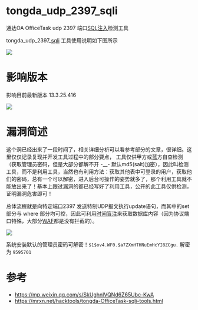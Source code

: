 # tongda_udp_2397_sqli

通达OA OfficeTask udp 2397 端口[SQL注入](https://mrxn.net/tag/SQL%E6%B3%A8%E5%85%A5)检测工具

tongda_udp_2397_[sqli](https://mrxn.net/tag/SQL%E6%B3%A8%E5%85%A5) 工具使用说明如下图所示

![](https://img.mrxn.net/539085aec47a4ad6930c1ca2a3b7f2fa.webp)

# 影响版本

影响目前最新版本 13.3.25.416

![](https://img.mrxn.net/4a0ff497b04e4c01a38d943b847bef28.webp)

# 漏洞简述

这个洞已经出来了一段时间了，相关详细分析可以看参考部分的文章，很详细。这里仅仅记录复现并开发工具过程中的部分要点，
工具仅供甲方或蓝方自查检测（获取管理员密码，但是大部分都解不开 -__- 默认md5(salt)加密），因此叫检测工具，而不是利用工具，当然也有利用方法：获取其他表中可登录的用户，获取他们的密码，总有一个可以解密，进入后台可操作的姿势就多了，那个利用工具就不能放出来了！基本上跟过漏洞的都已经写好了利用工具，公开的此工具仅供检测，证明漏洞危害即可！

总体流程就是向特定端口2397 发送特制UDP报文执行update语句，而其中的set 部分与 where 部分均可控，因此可利用[时间盲注](https://mrxn.net/tag/SQL%E6%B3%A8%E5%85%A5)来获取数据库内容（因为协议端口特殊，大部分[WAF](https://mrxn.net/tag/waf)都是没有拦截的）。

![](https://img.mrxn.net/5bbe5ce2560c4086acec980dd6538bf7.webp)

系统安装默认的管理员密码可解密！`$1$ov4.WF0.$a7ZXmHTHNuEmHcYI8ZCgu.` 解密为 `9595701`


# 参考

- https://mp.weixin.qq.com/s/SkUghnlVQNd6Z65Ubc-KwA
- https://mrxn.net/hacktools/tongda-OfficeTask-sqli-tools.html
